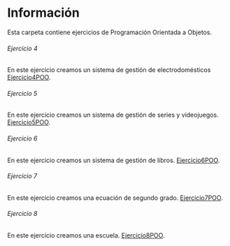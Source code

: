﻿# Información
Esta carpeta contiene ejercicios de Programación Orientada a Objetos.
###### Ejercicio 4 
En este ejercicio creamos un sistema de gestión de electrodomésticos [Ejercicio4POO](https://github.com/Painiller97/Ejercicios-POO/tree/master/Ejercicio4POO).
###### Ejercicio 5
En este ejercicio creamos un sistema de gestión de series y videojuegos. [Ejercicio5POO](https://github.com/Painiller97/Ejercicios-POO/tree/master/Ejercicio5POO).
###### Ejercicio 6
En este ejercicio creamos un sistema de gestión de libros. [Ejercicio6POO](https://github.com/Painiller97/Ejercicios-POO/tree/master/Ejercicio6POO).
###### Ejercicio 7
En este ejercicio creamos una ecuación de segundo grado. [Ejercicio7POO](https://github.com/Painiller97/Ejercicios-POO/tree/master/Ejercicio7POO).
###### Ejercicio 8
En este ejercicio creamos una escuela. [Ejercicio8POO](https://github.com/Painiller97/Ejercicios-POO/tree/master/Ejercicio8POO).
